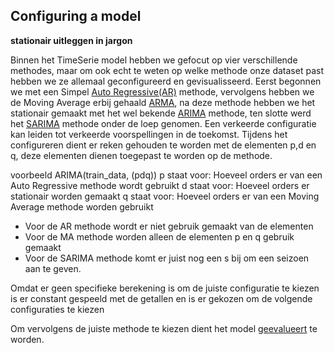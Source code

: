 ## Configuring a model

**stationair uitleggen in jargon**

Binnen het TimeSerie model hebben we gefocut op vier verschillende methodes, maar om ook echt te weten op welke methode onze dataset past hebben we ze allemaal geconfigureerd en gevisualisseerd. Eerst begonnen we met een Simpel [Auto Regressive(AR)]() methode, vervolgens hebben we de Moving Average erbij gehaald [ARMA](), na deze methode hebben we het stationair gemaakt met het wel bekende [ARIMA]() methode, ten slotte werd het [SARIMA]() methode onder de loep genomen. Een verkeerde configuratie kan leiden tot verkeerde voorspellingen in de toekomst. Tijdens het configureren dient er reken gehouden te worden met de elementen p,d en q, deze elementen dienen toegepast te worden op de methode.

 voorbeeld ARIMA(train_data, (pdq))
p staat voor: Hoeveel orders er van een Auto Regressive methode wordt gebruikt
d staat voor: Hoeveel orders er stationair worden gemaakt
q staat voor: Hoeveel orders er van een Moving Average methode worden gebruikt

* Voor de AR methode wordt er niet gebruik gemaakt van de elementen
* Voor de MA methode worden alleen de elementen p en q gebruik gemaakt
* Voor de SARIMA methode komt er juist nog een s bij om een seizoen aan te geven.

Omdat er geen specifieke berekening is om de juiste configuratie te kiezen is er constant gespeeld met de getallen en is er gekozen om de volgende configuraties te kiezen


Om vervolgens de juiste methode te kiezen dient het model [geevalueert]() te worden.
